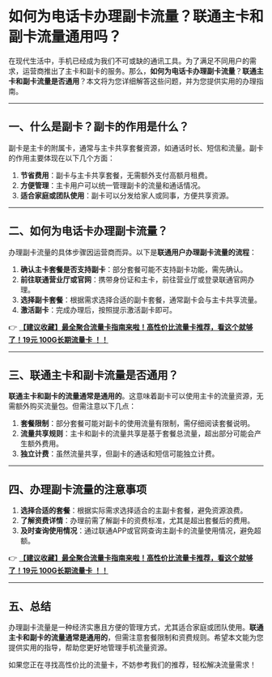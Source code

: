 # 如何为电话卡办理副卡流量？联通主卡和副卡流量通用吗？

在现代生活中，手机已经成为我们不可或缺的通讯工具。为了满足不同用户的需求，运营商推出了主卡和副卡的服务。那么，**如何为电话卡办理副卡流量**？**联通主卡和副卡流量是否通用**？本文将为您详细解答这些问题，并为您提供实用的办理指南。

---

## 一、什么是副卡？副卡的作用是什么？

副卡是主卡的附属卡，通常与主卡共享套餐资源，如通话时长、短信和流量。副卡的作用主要体现在以下几个方面：

1. **节省费用**：副卡与主卡共享套餐，无需额外支付高额月租费。
2. **方便管理**：主卡用户可以统一管理副卡的流量和通话情况。
3. **适合家庭或团队使用**：副卡可以分发给家人或同事，方便共享资源。

---

## 二、如何为电话卡办理副卡流量？

办理副卡流量的具体步骤因运营商而异。以下是**联通用户办理副卡流量的流程**：

1. **确认主卡套餐是否支持副卡**：部分套餐可能不支持副卡功能，需先确认。
2. **前往联通营业厅或官网**：携带身份证和主卡，前往营业厅或登录联通官网办理。
3. **选择副卡套餐**：根据需求选择合适的副卡套餐，通常副卡会与主卡共享流量。
4. **激活副卡**：完成办理后，按照提示激活副卡即可。

👉 **[【建议收藏】最全聚合流量卡指南来啦！高性价比流量卡推荐，看这个就够了！19元 100G长期流量卡 ！！](https://bit.ly/Liuliangka)**

---

## 三、联通主卡和副卡流量是否通用？

**联通主卡和副卡的流量通常是通用的**。这意味着副卡可以使用主卡的流量资源，无需额外购买流量包。但需注意以下几点：

1. **套餐限制**：部分套餐可能对副卡的使用流量有限制，需仔细阅读套餐说明。
2. **流量共享规则**：主卡和副卡的流量共享是基于套餐总流量，超出部分可能会产生额外费用。
3. **独立计费**：虽然流量共享，但副卡的通话和短信可能独立计费。

---

## 四、办理副卡流量的注意事项

1. **选择合适的套餐**：根据实际需求选择适合的主副卡套餐，避免资源浪费。
2. **了解资费详情**：办理前需了解副卡的资费标准，尤其是超出套餐后的费用。
3. **及时查询使用情况**：通过联通APP或官网查询主副卡的流量使用情况，避免超额。

👉 **[【建议收藏】最全聚合流量卡指南来啦！高性价比流量卡推荐，看这个就够了！19元 100G长期流量卡 ！！](https://bit.ly/Liuliangka)**

---

## 五、总结

办理副卡流量是一种经济实惠且方便的管理方式，尤其适合家庭或团队使用。**联通主卡和副卡的流量通常是通用的**，但需注意套餐限制和资费规则。希望本文能为您提供实用的指导，帮助您更好地管理手机流量资源。

如果您正在寻找高性价比的流量卡，不妨参考我们的推荐，轻松解决流量需求！